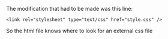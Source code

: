 The modification that had to be made was this line:

`<link rel="stylesheet" type="text/css" href="style.css" />`

So the html file knows where to look for an external css file
